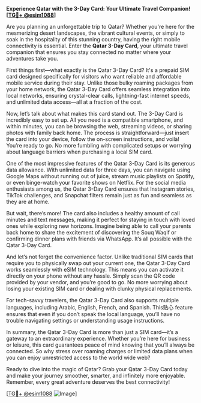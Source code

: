 **Experience Qatar with the 3-Day Card: Your Ultimate Travel Companion! [[TG💪+ @esim1088](https://t.me/s/esim1088)]**

Are you planning an unforgettable trip to Qatar? Whether you're here for the mesmerizing desert landscapes, the vibrant cultural events, or simply to soak in the hospitality of this stunning country, having the right mobile connectivity is essential. Enter the **Qatar 3-Day Card**, your ultimate travel companion that ensures you stay connected no matter where your adventures take you.

First things first—what exactly is the Qatar 3-Day Card? It's a prepaid SIM card designed specifically for visitors who want reliable and affordable mobile service during their stay. Unlike those bulky roaming packages from your home network, the Qatar 3-Day Card offers seamless integration into local networks, ensuring crystal-clear calls, lightning-fast internet speeds, and unlimited data access—all at a fraction of the cost. 

Now, let’s talk about what makes this card stand out. The 3-Day Card is incredibly easy to set up. All you need is a compatible smartphone, and within minutes, you can be browsing the web, streaming videos, or sharing photos with family back home. The process is straightforward—just insert the card into your device, follow the on-screen instructions, and voilà! You’re ready to go. No more fumbling with complicated setups or worrying about language barriers when purchasing a local SIM card.

One of the most impressive features of the Qatar 3-Day Card is its generous data allowance. With unlimited data for three days, you can navigate using Google Maps without running out of juice, stream music playlists on Spotify, or even binge-watch your favorite shows on Netflix. For the social media enthusiasts among us, the Qatar 3-Day Card ensures that Instagram stories, TikTok challenges, and Snapchat filters remain just as fun and seamless as they are at home.

But wait, there’s more! The card also includes a healthy amount of call minutes and text messages, making it perfect for staying in touch with loved ones while exploring new horizons. Imagine being able to call your parents back home to share the excitement of discovering the Souq Waqif or confirming dinner plans with friends via WhatsApp. It’s all possible with the Qatar 3-Day Card.

And let’s not forget the convenience factor. Unlike traditional SIM cards that require you to physically swap out your current one, the Qatar 3-Day Card works seamlessly with eSIM technology. This means you can activate it directly on your phone without any hassle. Simply scan the QR code provided by your vendor, and you’re good to go. No more worrying about losing your existing SIM card or dealing with clunky physical replacements.

For tech-savvy travelers, the Qatar 3-Day Card also supports multiple languages, including Arabic, English, French, and Spanish. This贴心 feature ensures that even if you don’t speak the local language, you’ll have no trouble navigating settings or understanding usage instructions.

In summary, the Qatar 3-Day Card is more than just a SIM card—it’s a gateway to an extraordinary experience. Whether you’re here for business or leisure, this card guarantees peace of mind knowing that you’ll always be connected. So why stress over roaming charges or limited data plans when you can enjoy unrestricted access to the world wide web?

Ready to dive into the magic of Qatar? Grab your Qatar 3-Day Card today and make your journey smoother, smarter, and infinitely more enjoyable. Remember, every great adventure deserves the best connectivity!

[[TG💪+ @esim1088](https://t.me/s/esim1088) ![Image](https://i.postimg.cc/Y0z9fWf4/image.png)]